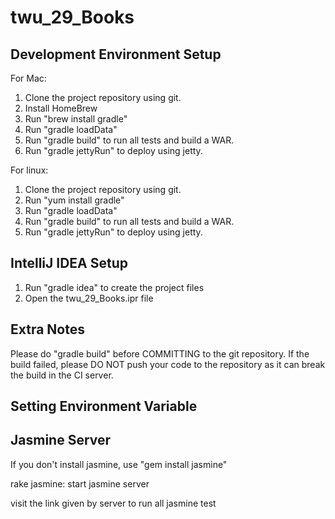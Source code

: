 twu_29_Books
=====

Development Environment Setup
-----------------------------

For Mac:
1. Clone the project repository using git.
2. Install HomeBrew
3. Run "brew install gradle"
4. Run "gradle loadData"
5. Run "gradle build" to run all tests and build a WAR.
6. Run "gradle jettyRun" to deploy using jetty.

For linux:
1. Clone the project repository using git.
2. Run "yum install gradle"
3. Run "gradle loadData"
4. Run "gradle build" to run all tests and build a WAR.
5. Run "gradle jettyRun" to deploy using jetty.

IntelliJ IDEA Setup
-------------------
1. Run "gradle idea" to create the project files
2. Open the twu_29_Books.ipr file

Extra Notes
-----------------
Please do "gradle build" before COMMITTING to the git repository. If the build failed, please DO NOT push your code
to the repository as it can break the build in the CI server.


Setting Environment Variable
-----------------------------


Jasmine Server
-------------------------------
If you don't install jasmine, use "gem install jasmine"

rake jasmine: start jasmine server

visit the link given by server to run all jasmine test
